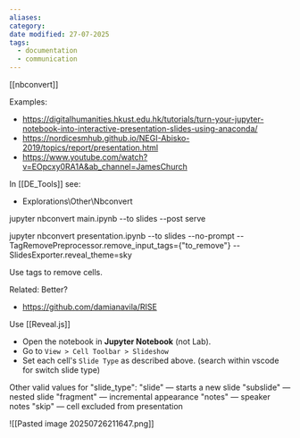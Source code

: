```yaml
---
aliases: 
category: 
date modified: 27-07-2025
tags:
  - documentation
  - communication
---
```

[[nbconvert]]

Examples:
- https://digitalhumanities.hkust.edu.hk/tutorials/turn-your-jupyter-notebook-into-interactive-presentation-slides-using-anaconda/
- https://nordicesmhub.github.io/NEGI-Abisko-2019/topics/report/presentation.html
- https://www.youtube.com/watch?v=EOpcxy0RA1A&ab_channel=JamesChurch

In [[DE_Tools]] see:
- Explorations\Other\Nbconvert

jupyter nbconvert main.ipynb --to slides --post serve

jupyter nbconvert presentation.ipynb --to slides --no-prompt --TagRemovePreprocessor.remove_input_tags={\"to_remove\"} --SlidesExporter.reveal_theme=sky

Use tags to remove cells.

Related: Better?
- https://github.com/damianavila/RISE

Use [[Reveal.js]]
- Open the notebook in **Jupyter Notebook** (not Lab).
- Go to `View > Cell Toolbar > Slideshow`
- Set each cell's `Slide Type` as described above. (search within vscode for switch slide type)

Other valid values for "slide_type":
"slide" — starts a new slide
"subslide" — nested slide
"fragment" — incremental appearance
"notes" — speaker notes
"skip" — cell excluded from presentation


![[Pasted image 20250726211647.png]]